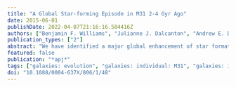 ```yaml
---
title: "A Global Star-forming Episode in M31 2-4 Gyr Ago"
date: 2015-06-01
publishDate: 2022-04-07T21:16:16.584416Z
authors: ["Benjamin F. Williams", "Julianne J. Dalcanton", "Andrew E. Dolphin", "Daniel R. Weisz", "Alexia R. Lewis", "Dustin Lang", "Eric F. Bell", "Martha Boyer", "Morgan Fouesneau", "Karoline M. Gilbert", "Antonela Monachesi", "Evan Skillman"]
publication_types: ["2"]
abstract: "We have identified a major global enhancement of star formation in the inner M31 disk that occurred between 2-4 Gyr ago, producing ensuremath∼60% of the stellar mass formed in the past 5 Gyr. The presence of this episode in the inner disk was discovered by modeling the optical resolved star color-magnitude diagrams of low extinction regions in the main disk of M31 (3 < R < 20 kpc) as part of the Panchromatic Hubble Andromeda Treasury. This measurement confirms and extends recent measurements of a widespread star formation enhancement of similar age in the outer disk, suggesting that this burst was both massive and global. Following the galaxy-wide burst, the star formation rate of M31 has significantly declined. We briefly discuss possible causes for these features of the M31 evolutionary history, including interactions with M32, M33, and/or a merger."
featured: false
publication: "*apj*"
tags: ["galaxies: evolution", "galaxies: individual: M31", "galaxies: interactions", "Astrophysics - Astrophysics of Galaxies"]
doi: "10.1088/0004-637X/806/1/48"
---
```


